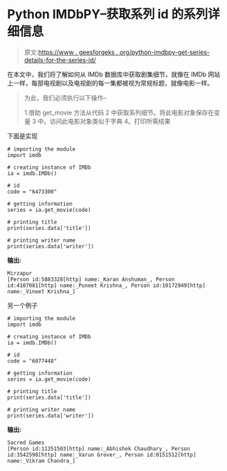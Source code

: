 # Python IMDbPY–获取系列 id 的系列详细信息

> 原文:[https://www . geesforgeks . org/python-imdbpy-get-series-details-for-the-series-id/](https://www.geeksforgeeks.org/python-imdbpy-getting-series-details-fro-the-series-id/)

在本文中，我们将了解如何从 IMDb 数据库中获取剧集细节，就像在 IMDb 网站上一样，每部电视剧以及电视剧的每一集都被视为常规标题，就像电影一样。

> 为此，我们必须执行以下操作–
> 
> 1.借助 get_movie 方法从代码
> 2 中获取系列细节。将此电影对象保存在变量
> 3 中。访问此电影对象类似于字典
> 4。打印所需结果

下面是实现

```
# importing the module
import imdb

# creating instance of IMDb
ia = imdb.IMDb()

# id
code = "6473300"

# getting information
series = ia.get_movie(code)

# printing title
print(series.data['title'])

# printing writer name
print(series.data['writer'])
```

**输出:**

```
Mirzapur
[Person id:5883328[http] name:_Karan Anshuman_, Person id:4107081[http] name:_Puneet Krishna_, Person id:10172949[http] name:_Vineet Krishna_]
```

另一个例子

```
# importing the module
import imdb

# creating instance of IMDb
ia = imdb.IMDb()

# id
code = "6077448"

# getting information
series = ia.get_movie(code)

# printing title
print(series.data['title'])

# printing writer name
print(series.data['writer'])
```

**输出:**

```
Sacred Games
[Person id:11351503[http] name:_Abhishek Chaudhary_, Person id:3542598[http] name:_Varun Grover_, Person id:0151512[http] name:_Vikram Chandra_]
```